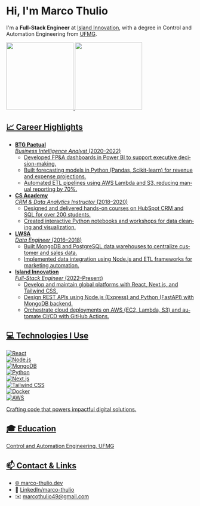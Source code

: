 <!-- README.md -->

<!-- HTML profile snippet inside Markdown -->
<div lang="en">
  <h1>Hi, I'm Marco Thulio</h1>
  <p>
    I'm a <strong>Full-Stack Engineer</strong> at <a href="https://island.marco-thulio.dev" target="_blank">Island Innovation</a>,
    with a degree in Control and Automation Engineering from <a href="https://www.ufmg.br" target="_blank">UFMG</a>.
  </p>
  <div>
    <a href="https://github.com/marcotvarau">
    <img loading="lazy" height="180em" src="https://github-readme-stats.vercel.app/api/top-langs/?username=marcotvarau&layout=compact&langs_count=7&theme=dracula"/>
    <img loading="lazy" height="180em" src="https://github-readme-stats.vercel.app/api?username=marcotvarau&show_icons=true&theme=dracula&include_all_commits=true&count_private=true"/>
  </div>

  
  <h2>📈 Career Highlights</h2>
  <ul>
    <li>
      <strong>BTG Pactual</strong><br/>
      <em>Business Intelligence Analyst</em> (2020–2022)<br/>
      <ul>
        <li>Developed FP&A dashboards in Power BI to support executive decision-making.</li>
        <li>Built forecasting models in Python (Pandas, Scikit-learn) for revenue and expense projections.</li>
        <li>Automated ETL pipelines using AWS Lambda and S3, reducing manual reporting by 70%.</li>
      </ul>
    </li>
    <li>
      <strong>CS Academy</strong><br/>
      <em>CRM & Data Analytics Instructor</em> (2018–2020)<br/>
      <ul>
        <li>Designed and delivered hands-on courses on HubSpot CRM and SQL for over 200 students.</li>
        <li>Created interactive Python notebooks and workshops for data cleaning and visualization.</li>
      </ul>
    </li>
    <li>
      <strong>LWSA</strong><br/>
      <em>Data Engineer</em> (2016–2018)<br/>
      <ul>
        <li>Built MongoDB and PostgreSQL data warehouses to centralize customer and sales data.</li>
        <li>Implemented data integration using Node.js and ETL frameworks for marketing automation.</li>
      </ul>
    </li>
    <li>
      <strong>Island Innovation</strong><br/>
      <em>Full-Stack Engineer</em> (2022–Present)<br/>
      <ul>
        <li>Develop and maintain global platforms with React, Next.js, and Tailwind CSS.</li>
        <li>Design REST APIs using Node.js (Express) and Python (FastAPI) with MongoDB backend.</li>
        <li>Orchestrate cloud deployments on AWS (EC2, Lambda, S3) and automate CI/CD with GitHub Actions.</li>
      </ul>
    </li>
  </ul>

  <h2>💻 Technologies I Use</h2>
  <div id="tech-skills">
    <div class="tech-icon">
      <img src="https://img.shields.io/badge/React-20232A?style=for-the-badge&logo=react&logoColor=61DAFB" alt="React" />
    </div>
    <div class="tech-icon">
      <img src="https://img.shields.io/badge/Node.js-339933?style=for-the-badge&logo=node.js&logoColor=white" alt="Node.js" />
    </div>
    <div class="tech-icon">
      <img src="https://img.shields.io/badge/MongoDB-47A248?style=for-the-badge&logo=mongodb&logoColor=white" alt="MongoDB" />
    </div>
    <div class="tech-icon">
      <img src="https://img.shields.io/badge/Python-3776AB?style=for-the-badge&logo=python&logoColor=white" alt="Python" />
    </div>
    <div class="tech-icon">
      <img src="https://img.shields.io/badge/Next.js-000000?style=for-the-badge&logo=next.js&logoColor=white" alt="Next.js" />
    </div>
    <div class="tech-icon">
      <img src="https://img.shields.io/badge/Tailwind_CSS-06B6D4?style=for-the-badge&logo=tailwind-css&logoColor=white" alt="Tailwind CSS" />
    </div>
    <div class="tech-icon">
      <img src="https://img.shields.io/badge/Docker-2496ED?style=for-the-badge&logo=docker&logoColor=white" alt="Docker" />
    </div>
    <div class="tech-icon">
      <img src="https://img.shields.io/badge/AWS-232F3E?style=for-the-badge&logo=amazon-aws&logoColor=white" alt="AWS" />
    </div>
  </div>

  <p id="dynamic">Crafting code that powers impactful digital solutions.</p>

  <h2>🎓 Education</h2>
  <p>Control and Automation Engineering, UFMG</p>

  <h2>📫 Contact & Links</h2>
  <ul>
    <li>🌐 <a href="https://www.marco-thulio.dev">marco-thulio.dev</a></li>
    <li>🔗 <a href="https://www.linkedin.com/in/marco-thulio">LinkedIn/marco-thulio</a></li>
    <li>✉️ <a href="mailto:marcothulio49@gmail.com">marcothulio49@gmail.com</a></li>
  </ul>


</div>
